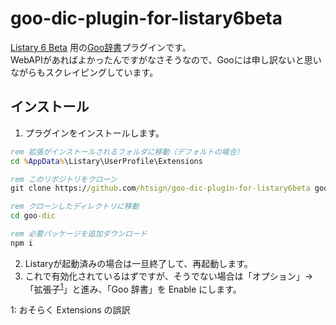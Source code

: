 # goo-dic-plugin-for-listary6beta

[Listary 6 Beta](https://discussion.listary.com/t/listary-6-beta/4615) 用の[Goo辞書](https://dictionary.goo.ne.jp/)プラグインです。  
WebAPIがあればよかったんですがなさそうなので、Gooには申し訳ないと思いながらもスクレイピングしています。

## インストール

1. プラグインをインストールします。
  ```cmd
  rem 拡張がインストールされるフォルダに移動（デフォルトの場合）
  cd %AppData%\Listary\UserProfile\Extensions

  rem このリポジトリをクローン
  git clone https://github.com/htsign/goo-dic-plugin-for-listary6beta goo-dic
  
  rem クローンしたディレクトリに移動
  cd goo-dic
  
  rem 必要パッケージを追加ダウンロード
  npm i
  ```
2. Listaryが起動済みの場合は一旦終了して、再起動します。
3. これで有効化されているはずですが、そうでない場合は「オプション」→「拡張子<sup>[1](#_1)</sup>」と進み、「Goo 辞書」を Enable にします。

<a name="_1">1</a>: おそらく Extensions の誤訳
